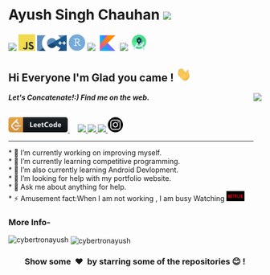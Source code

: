 #   Ayush Singh Chauhan <img src="https://github.com/TheDudeThatCode/TheDudeThatCode/blob/master/Assets/Developer.gif" width="50px">
<img height="33" src="https://img.shields.io/badge/python%20-%2314354C.svg?&style=for-the-badge&logo=python&logoColor=white"/> <img height="33" img src="js.png"/> <img height="31" img src="99f887833c475448723d3c9ac16c179b.jpg"/> <img height="33" img src="r.png"/>  <img height="33" src="https://img.shields.io/badge/html5%20-%23E34F26.svg?&style=for-the-badge&logo=html5&logoColor=white"/> <img height="31" img src="download.jpg"/> <img height="33" src="https://img.shields.io/badge/css3%20-%231572B6.svg?&style=for-the-badge&logo=css3&logoColor=white"/> <img height="36" img src="pasted image 0.png"/>

<h2> Hi Everyone I'm Glad you came ! <img src="https://raw.githubusercontent.com/ABSphreak/ABSphreak/master/gifs/Hi.gif" width="30px"></h2>

<img align="right" src="https://media.giphy.com/media/3o7qE1YN7aBOFPRw8E/giphy.gif" height="150px" />
<p align="center">

  <b><i>Let's Concatenate!:) Find me on the web.</i></b><br><br>
 
  <a href="https://leetcode.com/">
    <img height=30 img src="https://raw.githubusercontent.com/AbhishekMaira10/AbhishekMaira10/master/Resources/svg/leetcode.svg" alt="leetcode">
  </a>&nbsp;&nbsp;&nbsp;
 <a href="https://www.linkedin.com/in/ayush-singh-chauhan-11baa91b3/">
        <img height=30 src="https://img.shields.io/badge/linkedin-%230077B5.svg?&style=for-the-badge&logo=linkedin&logoColor=white">
    </a> 
    <a href="https://www.hackerrank.com/?hr_r=1">
        <img height=30 src="https://d3keuzeb2crhkn.cloudfront.net/hackerrank/assets/styleguide/logo_wordmark-f5c5eb61ab0a154c3ed9eda24d0b9e31.svg">
    </a>
    <a href="https://auth.geeksforgeeks.org/user/practice/">
        <img height=30 src="https://media.geeksforgeeks.org/wp-content/cdn-uploads/20200817185016/gfg_complete_logo_2x-min.png">
    </a>  
     </a>
    <a href="https://www.instagram.com/cybertronayush/?hl=en">
        <img height=30 src="2018_social_media_popular_app_logo_instagram-512.webp">
    </a>  
    

<br />
<hr />
<!--
**cybertronayush/cybertronayush** is a ✨ _special_ ✨ repository because its `README.md` (this file) appears on your GitHub profile.
Here are some ideas to get you started:
-->
* 🔭 I’m currently working on improving myself.<br>
* 🌱 I’m currently learning competitive programming.<br>
* 🌱 I’m also currently learning Android Devlopment.<br>
* 🤔 I’m looking for help with my portfolio website.<br>
* 💬 Ask me about anything for help.<br>
* ⚡ Amusement fact:When I am not working , I am busy Watching <code><img  height="20" src="cd.png"></code>

### More Info-

<p><img align="left" src="https://github-readme-stats.vercel.app/api/top-langs?username=cybertronayush&show_icons=true&locale=en&layout=compact" alt="cybertronayush" /></p>
<p>&nbsp;<img align="center" src="https://github-readme-stats.vercel.app/api?username=cybertronayush&show_icons=true&locale=en" alt="cybertronayush" /></p>

<h3 align="center">Show some &nbsp;❤️&nbsp; by starring some of the repositories 😊 !</h3>

